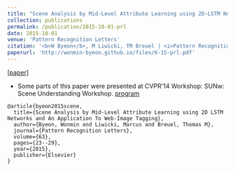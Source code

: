 ```yaml
---
title: "Scene Analysis by Mid-Level Attribute Learning using 2D-LSTM Networks and An Application To Web-Image Tagging"
collection: publications
permalink: /publication/2015-10-01-prl
date: 2015-10-01
venue: 'Pattern Recognition Letters'
citation: '<b>W Byeon</b>, M Liwicki, TM Breuel | <i>Pattern Recognition Letters 2015</i>'
paperurl: 'http://wonmin-byeon.github.io/files/6-15-prl.pdf'
---
```

[[paper]](http://wonmin-byeon.github.io/files/6-15-prl.pdf)

* Some parts of this paper were presented at CVPR'14 Workshop: SUNw: Scene Understanding Workshop. [program](http://sunw.csail.mit.edu/2014/posters.html)

```
@article{byeon2015scene,
  title={Scene Analysis by Mid-Level Attribute Learning using 2D LSTM Networks and An Application To Web-Image Tagging},
  author={Byeon, Wonmin and Liwicki, Marcus and Breuel, Thomas M},
  journal={Pattern Recognition Letters},
  volume={63},
  pages={23--29},
  year={2015},
  publisher={Elsevier}
}
```


